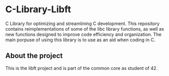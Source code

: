 # C-Library-Libft
C Library for optimizing and streamlining C development. This repository contains reimplementations of some of the libc library functions, as well as new functions designed to improve code efficiency and organization. The main porpuse of using this library is to use as an aid when coding in C.

## About the project
This is the libft project and is part of the common core as student of 42.
